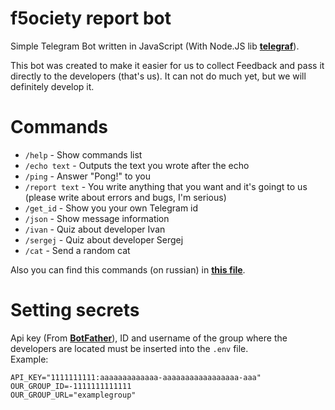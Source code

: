 # f5ociety report bot

Simple Telegram Bot written in JavaScript (With Node.JS lib [**telegraf**](https://github.com/telegraf/telegraf)).

This bot was created to make it easier for us to collect Feedback and pass it directly to the developers (that's us). It can not do much yet, but we will definitely develop it.

# Commands 
- `/help` - Show commands list 
- `/echo text` - Outputs the text you wrote after the echo
- `/ping` - Answer "Pong!" to you 
- `/report text` - You write anything that you want and it's goingt to us (please write about errors and bugs, I'm serious)
- `/get_id` - Show you your own Telegram id
- `/json` - Show message information
- `/ivan` - Quiz about developer Ivan
- `/sergej` - Quiz about developer Sergej
- `/сat` - Send a random cat

Also you can find this commands (on russian) in [**this file**](./help.txt).

# Setting secrets
Api key (From [**BotFather**](https://t.me/BotFather)), ID and username of the group where the developers are located must be inserted into the `.env` file.  
Example:
```
API_KEY="1111111111:aaaaaaaaaaaaa-aaaaaaaaaaaaaaaaa-aaa"
OUR_GROUP_ID=-1111111111111
OUR_GROUP_URL="examplegroup"
```
